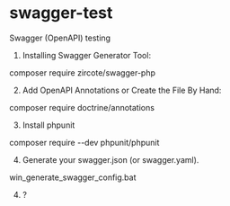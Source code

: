 # swagger-test
Swagger (OpenAPI) testing

1. Installing Swagger Generator Tool:

composer require zircote/swagger-php

2. Add OpenAPI Annotations or Create the File By Hand:

composer require doctrine/annotations

3. Install phpunit

composer require --dev phpunit/phpunit

4. Generate your swagger.json (or swagger.yaml).

win_generate_swagger_config.bat

4. ?